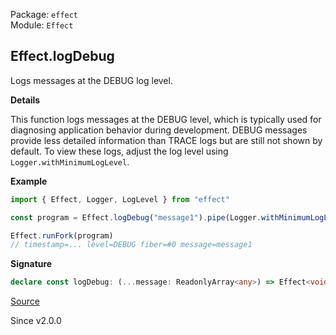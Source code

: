 Package: `effect`<br />
Module: `Effect`<br />

## Effect.logDebug

Logs messages at the DEBUG log level.

**Details**

This function logs messages at the DEBUG level, which is typically used for
diagnosing application behavior during development. DEBUG messages provide
less detailed information than TRACE logs but are still not shown by default.
To view these logs, adjust the log level using `Logger.withMinimumLogLevel`.

**Example**

```ts
import { Effect, Logger, LogLevel } from "effect"

const program = Effect.logDebug("message1").pipe(Logger.withMinimumLogLevel(LogLevel.Debug))

Effect.runFork(program)
// timestamp=... level=DEBUG fiber=#0 message=message1
```

**Signature**

```ts
declare const logDebug: (...message: ReadonlyArray<any>) => Effect<void, never, never>
```

[Source](https://github.com/Effect-TS/effect/tree/main/packages/effect/src/Effect.ts#L10907)

Since v2.0.0